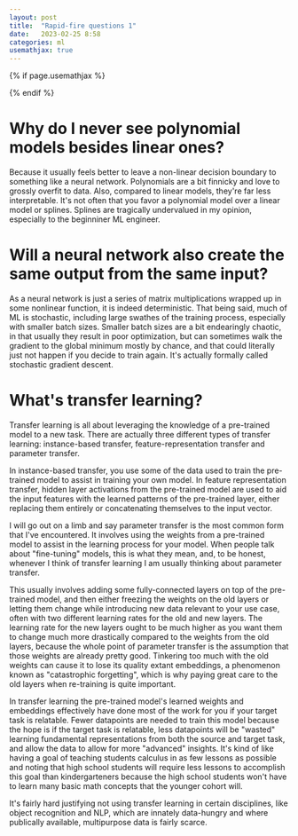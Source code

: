 ```yaml
---
layout: post
title:  "Rapid-fire questions 1"
date:   2023-02-25 8:58
categories: ml
usemathjax: true
---
```


<!-- for mathjax support -->
{% if page.usemathjax %}
  <script type="text/x-mathjax-config">
    MathJax.Hub.Config({
    TeX: { equationNumbers: { autoNumber: "AMS" } }
    });
  </script>
  <script type="text/javascript" async src="https://cdn.mathjax.org/mathjax/latest/MathJax.js?config=TeX-AMS-MML_HTMLorMML"></script>
{% endif %}




# Why do I never see polynomial models besides linear ones?
Because it usually feels better to leave a non-linear decision boundary to something like a neural network. Polynomials are a bit finnicky and love to grossly overfit to data. Also, compared to linear models, they're far less interpretable. It's not often that you favor a polynomial model over a linear model or splines. Splines are tragically undervalued in my opinion, especially to the beginniner ML engineer. 

# Will a neural network also create the same output from the same input?
As a neural network is just a series of matrix multiplications wrapped up in some nonlinear function, it is indeed deterministic. That being said, much of ML is stochastic, including large swathes of the training process, especially with smaller batch sizes. Smaller batch sizes are a bit endearingly chaotic, in that usually they result in poor optimization, but can sometimes walk the gradient to the global minimum mostly by chance, and that could literally just not happen if you decide to train again. It's actually formally called stochastic gradient descent. 

# What's transfer learning? 
Transfer learning is all about leveraging the knowledge of a pre-trained model to a new task. There are actually three different types of transfer learning: instance-based transfer, feature-representation transfer and parameter transfer.

In instance-based transfer, you use some of the data used to train the pre-trained model to assist in training your own model. In feature representation transfer, hidden layer activations from the pre-trained model are used to aid the input features with the learned patterns of the pre-trained layer, either replacing them entirely or concatenating themselves to the input vector. 

I will go out on a limb and say parameter transfer is the most common form that I've encountered. It involves using the weights from a pre-trained model to assist in the learning process for your model. When people talk about "fine-tuning" models, this is what they mean, and, to be honest, whenever I think of transfer learning I am usually thinking about parameter transfer. 

This usually involves adding some fully-connected layers on top of the pre-trained model, and then either freezing the weights on the old layers or letting them change while introducing new data relevant to your use case, often with two different learning rates for the old and new layers. The learning rate for the new layers ought to be much higher as you want them to change much more drastically compared to the weights from the old layers, because the whole point of parameter transfer is the assumption that those weights are already pretty good. Tinkering too much with the old weights can cause it to lose its quality extant embeddings, a phenomenon known as "catastrophic forgetting", which is why paying great care to the old layers when re-training is quite important. 

In transfer learning the pre-trained model's learned weights and embeddings effectively have done most of the work for you if your target task is relatable. Fewer datapoints are needed to train this model because the hope is if the target task is relatable, less datapoints will be "wasted" learning fundamental representations from both the source and target task, and allow the data to allow for more "advanced" insights. It's kind of like having a goal of teaching students calculus in as few lessons as possible and noting that high school students will require less lessons to accomplish this goal than kindergarteners because the high school students won't have to learn many basic math concepts that the younger cohort will.

It's fairly hard justifying not using transfer learning in certain disciplines, like object recognition and NLP, which are innately data-hungry and where publically available, multipurpose data is fairly scarce.  
